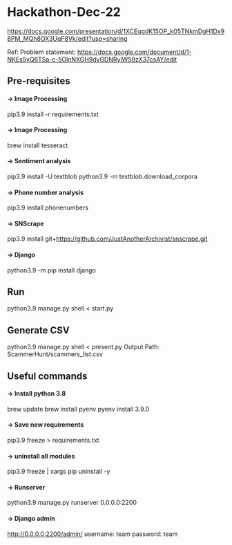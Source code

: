 # Hackathon-Dec-22
https://docs.google.com/presentation/d/1XCEqgdK15OP_k05TNkmDgH1Dx98PM_MQh8OX3UqF8Vk/edit?usp=sharing

Ref: 
Problem statement: https://docs.google.com/document/d/1-NKEs5yQ6TSa-c-5OlnNXGH9dvGDNRylW59zX37csAY/edit

## Pre-requisites
#### -> Image Processing
pip3.9 install -r requirements.txt
#### -> Image Processing
brew install tesseract
#### -> Sentiment analysis
pip3.9 install -U textblob 
python3.9 -m textblob.download_corpora
#### -> Phone number analysis
pip3.9 install phonenumbers
#### -> SNScrape
pip3.9 install git+https://github.com/JustAnotherArchivist/snscrape.git
#### -> Django
python3.9 -m pip install django

## Run 
python3.9 manage.py shell < start.py

## Generate CSV
python3.9 manage.py shell < present.py
Output Path: ScammerHunt/scammers_list.csv

## Useful commands
#### -> Install python 3.8
brew update
brew install pyenv
pyenv install 3.9.0
#### -> Save new requirements
pip3.9 freeze > requirements.txt
#### -> uninstall all modules
pip3.9 freeze | xargs pip uninstall -y
#### -> Runserver
python3.9 manage.py runserver 0.0.0.0:2200
#### -> Django admin
http://0.0.0.0:2200/admin/
username: team
password: team
